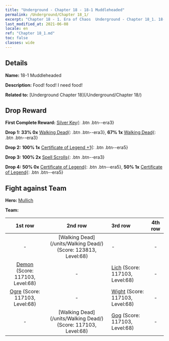 ```yaml
---
title: "Underground - Chapter 18 - 18-1 Muddleheaded"
permalink: /Underground/Chapter 18_1/
excerpt: "Chapter 18 - 1. Era of Chaos  Underground - Chapter 18_1. 18-1 Muddleheaded"
last_modified_at: 2021-06-08
locale: en
ref: "Chapter 18_1.md"
toc: false
classes: wide
---
```


## Details

 **Name:** 18-1 Muddleheaded

 **Description:** Food! food! I need food!

 **Related to:** [Underground Chapter 18](/Underground/Chapter 18/)

## Drop Reward

 **First Complete Reward:** [Silver Key](/Items/con_693/){: .btn .btn--era3}

 **Drop 1:** **33% 0x** [Walking Dead](/Items/unt_209/){: .btn .btn--era3}, **67% 1x** [Walking Dead](/Items/unt_209/){: .btn .btn--era3}

 **Drop 2:** **100% 1x** [Certificate of Legend +1](/Items/mat_74/){: .btn .btn--era5}

 **Drop 3:** **100% 2x** [Spell Scrolls](/Items/con_694/){: .btn .btn--era3}

 **Drop 4:** **50% 0x** [Certificate of Legend](/Items/mat_67/){: .btn .btn--era5}, **50% 1x** [Certificate of Legend](/Items/mat_67/){: .btn .btn--era5}


## Fight against Team
 **Hero:** [Mullich](/heroes/Mullich/)

 **Team:**


  | 1st row | 2nd row | 3rd row | 4th row |
  |:----:|:----:|:----|:----:|
  | - | [Walking Dead](/units/Walking Dead/) (Score: 123813, Level:68)  | - | - |
  | [Demon](/units/Demon/) (Score: 117103, Level:68)  | - | [Lich](/units/Lich/) (Score: 117103, Level:68)  | - |
  | [Ogre](/units/Ogre/) (Score: 117103, Level:68)  | - | [Wight](/units/Wight/) (Score: 117103, Level:68)  | - |
  | - | [Walking Dead](/units/Walking Dead/) (Score: 117103, Level:68)  | [Gog](/units/Gog/) (Score: 117103, Level:68)  | - |



